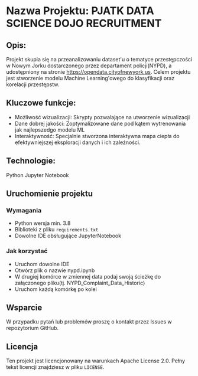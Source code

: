 # Nazwa Projektu: PJATK DATA SCIENCE DOJO RECRUITMENT 

## Opis: 
Projekt skupia się na przeanalizowaniu dataset'u o tematyce przestępczości w Nowym Jorku  dostarczonego przez departament policji(NYPD), a udostępniony na stronie https://opendata.cityofnewyork.us. Celem projektu jest stworzenie modelu Machine Learning'owego do klasyfikacji oraz korelacji przestępstw. 

## Kluczowe funkcje: 
- Możliwość wizualizacji: Skrypty pozwalające na utworzenie wizualizacji 
- Dane dobrej jakości: Zoptymalizowane dane pod kątem wytrenowania jak najlepszedgo modelu ML
- Interaktywność: Specjalnie stworzona interaktywna mapa ciepła do efektywniejszej eksploracji danych i ich zależności. 

## Technologie: 
Python 
Jupyter Notebook

## Uruchomienie projektu

### Wymagania 
- Python wersja min. 3.8
- Biblioteki z pliku `requirements.txt`
- Dowolne IDE obsługujące JupyterNotebook

### Jak korzystać 
- Uruchom dowolne IDE
- Otwórz plik o nazwie nypd.ipynb
- W drugiej komórce  w zmiennej data podaj swoją ścieżkę do załączonego pliku(tj. NYPD_Complaint_Data_Historic)
- Uruchom każdą komórkę po kolei 

## Wsparcie 
W przypadku pytań lub problemów proszę o kontakt przez Issues w repozytorium GitHub.

## Licencja
Ten projekt jest licencjonowany na warunkach Apache License 2.0. Pełny tekst licencji znajdziesz w pliku `LICENSE`.
